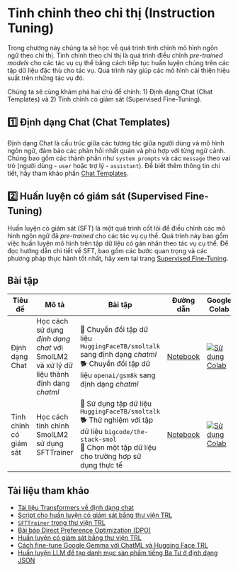 # Tinh chỉnh theo chỉ thị (Instruction Tuning)

Trong chương này chúng ta sẽ học về quá trình tinh chỉnh mô hình ngôn ngữ theo chỉ thị. Tinh chỉnh theo chỉ thị là quá trình điều chỉnh *pre-trained models* cho các tác vụ cụ thể bằng cách tiếp tục huấn luyện chúng trên các tập dữ liệu đặc thù cho tác vụ. Quá trình này giúp các mô hình cải thiện hiệu suất trên những tác vụ đó.

Chúng ta sẽ cùng khám phá hai chủ đề chính: 1) Định dạng Chat (Chat Templates) và 2) Tinh chỉnh có giám sát (Supervised Fine-Tuning).

## 1️⃣ Định dạng Chat (Chat Templates)

Định dạng Chat là cấu trúc giữa các tương tác giữa người dùng và mô hình ngôn ngữ, đảm bảo các phản hồi nhất quán và phù hợp với từng ngữ cảnh. Chúng bao gồm các thành phần như `system prompts` và các `message` theo vai trò (người dùng - `user` hoặc trợ lý - `assistant`). Để biết thêm thông tin chi tiết, hãy tham khảo phần [Chat Templates](./chat_templates.md).

## 2️⃣ Huấn luyện có giám sát (Supervised Fine-Tuning)

Huấn luyện có giám sát (SFT) là một quá trình cốt lõi để điều chỉnh các mô hình ngôn ngữ đã *pre-trained* cho các tác vụ cụ thể. Quá trình này bao gồm việc huấn luyện mô hình trên tập dữ liệu có gán nhãn theo tác vụ cụ thể. Để đọc hướng dẫn chi tiết về SFT, bao gồm các bước quan trọng và các phương pháp thực hành tốt nhất, hãy xem tại trang [Supervised Fine-Tuning](./supervised_fine_tuning.md).

## Bài tập

| Tiêu đề | Mô tả | Bài tập | Đường dẫn | Google Colab |
|-------|-------------|----------|------|-------|
| Định dạng Chat | Học cách sử dụng *định dạng chat* với SmolLM2 và xử lý dữ liệu thành định dạng *chatml* | 🐢 Chuyển đổi tập dữ liệu `HuggingFaceTB/smoltalk` sang định dạng *chatml* <br> 🐕 Chuyển đổi tập dữ liệu `openai/gsm8k` sang định dạng *chatml* | [Notebook](./notebooks/chat_templates_example.ipynb) | <a target="_blank" href="https://colab.research.google.com/github/huggingface/smol-course/blob/main/1_instruction_tuning/notebooks/chat_templates_example.ipynb"><img src="https://colab.research.google.com/assets/colab-badge.svg" alt="Sử dụng Colab"/></a> |
| Tinh chỉnh có giám sát | Học cách tinh chỉnh SmolLM2 sử dụng SFTTrainer | 🐢 Sử dụng tập dữ liệu `HuggingFaceTB/smoltalk` <br>🐕 Thử nghiệm với tập dữ liệu `bigcode/the-stack-smol` <br>🦁 Chọn một tập dữ liệu cho trường hợp sử dụng thực tế | [Notebook](./notebooks/sft_finetuning_example.ipynb) | <a target="_blank" href="https://colab.research.google.com/github/huggingface/smol-course/blob/main/1_instruction_tuning/notebooks/sft_finetuning_example.ipynb"><img src="https://colab.research.google.com/assets/colab-badge.svg" alt="Sử dụng Colab"/></a> |

## Tài liệu tham khảo

- [Tài liệu Transformers về định dạng chat](https://huggingface.co/docs/transformers/main/en/chat_templating)
- [Script cho huấn luyện có giám sát bằng thư viện TRL](https://github.com/huggingface/trl/blob/main/examples/scripts/sft.py)
- [`SFTTrainer` trong thư viện TRL](https://huggingface.co/docs/trl/main/en/sft_trainer)
- [Bài báo Direct Preference Optimization (DPO)](https://arxiv.org/abs/2305.18290)
- [Huấn luyện có giám sát bằng thư viện TRL](https://huggingface.co/docs/trl/main/en/tutorials/supervised_finetuning)
- [Cách fine-tune Google Gemma với ChatML và Hugging Face TRL](https://www.philschmid.de/fine-tune-google-gemma)
- [Huấn luyện LLM để tạo danh mục sản phẩm tiếng Ba Tư ở định dạng JSON](https://huggingface.co/learn/cookbook/en/fine_tuning_llm_to_generate_persian_product_catalogs_in_json_format)

